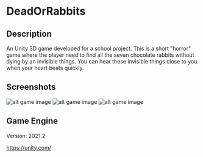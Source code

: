 # DeadOrRabbits

## Description

An Unity 3D game developed for a school project.
This is a short "horror" game where the player need to find all the seven chocolate rabbits without dying 
by an invisible things. You can hear these invisible things close to you when your heart beats quickly.

## Screenshots

![alt game image](https://github.com/Matrax/DeadOrRabbits/Images/1.png)
![alt game image](https://github.com/Matrax/DeadOrRabbits/Images/2.png)
![alt game image](https://github.com/Matrax/DeadOrRabbits/Images/3.png)

## Game Engine

Version: 2021.2

https://unity.com/
